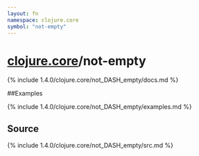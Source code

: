 ```yaml
---
layout: fn
namespace: clojure.core
symbol: "not-empty"
---
```


# [clojure.core](../)/not-empty

{% include 1.4.0/clojure.core/not_DASH_empty/docs.md %}

##Examples

{% include 1.4.0/clojure.core/not_DASH_empty/examples.md %}
## Source
{% include 1.4.0/clojure.core/not_DASH_empty/src.md %}

